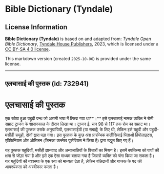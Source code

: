 # Bible Dictionary (Tyndale)

## License Information

**Bible Dictionary (Tyndale)** is based on and adapted from: _Tyndale Open Bible Dictionary_, [Tyndale House Publishers](https://tyndaleopenresources.com/), 2023, which is licensed under a [CC BY-SA 4.0 license](https://creativecommons.org/licenses/by-sa/4.0/legalcode.en).

This markdown version (created `2025-10-06`) is provided under the same license.



--------------------------------

## एलचासाई की पुस्तक (id: 732941)

एलचासाई की पुस्तक
=================

एक खोया हुआ यहूदी ग्रन्थ जो अरामी भाषा में लिखा गया था**।** इसे एलचासाई नामक व्यक्ति ने रोमी सम्राट ट्राजन के शासनकाल के दौरान लिखा था। ट्राजन ई. सन 98 से 117 तक रोम का सम्राट था। एलचासाई की पुस्तक उसके अनुयायियों, एलचासाईयों (या सबाई) के लिए थी, लेकिन इसे यहूदी और यहूदी\-मसीही समूहों, दोनों द्वारा पढ़ा गया। इस पुस्तक के कुछ अंश प्रारम्भिक कलीसियाई पिताओं हिपोलाइटस, एपिफेनियस और ओरिजन (जिनका उल्लेख यूसेबियस ने किया है) द्वारा उद्धृत किए गए हैं।

यह पुस्तक यहूदियों, मसीही ज्ञानवाद और अन्यजातियों के विचारों का मिश्रण है। इसमें बपतिस्मा को पापों की क्षमा से जोड़ा गया है और इसे एक ऐसा माध्यम बताया गया है जिससे व्यक्ति को चंगा किया जा सकता है। यह यहूदियों की व्यवस्था के एक रूप को मान्यता देता है, लेकिन बलिदानों और याजक के पद की आवश्यकता को अस्वीकार करता है।


